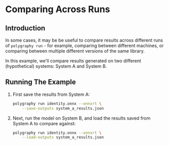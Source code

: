 # Comparing Across Runs


## Introduction

In some cases, it may be be useful to compare results across different runs of `polygraphy run` -
for example, comparing between different machines, or comparing between multiple different versions
of the same library.

In this example, we'll compare results generated on two different (hypothetical) systems: System A and System B.


## Running The Example

1. First save the results from System A:

    ```bash
    polygraphy run identity.onnx --onnxrt \
        --save-outputs system_a_results.json
    ```

2. Next, run the model on System B, and load the results saved from
    System A to compare against:

    ```bash
    polygraphy run identity.onnx --onnxrt \
        --load-outputs system_a_results.json
    ```
